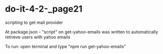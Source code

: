 # do-it-4-2-_page21
scripting to get mail provider

At package.json - "script" on get-yahoo-emails was written to automatically retrieve users with yahoo emails

To run: open terminal and type "npm run get-yahoo-emails"
